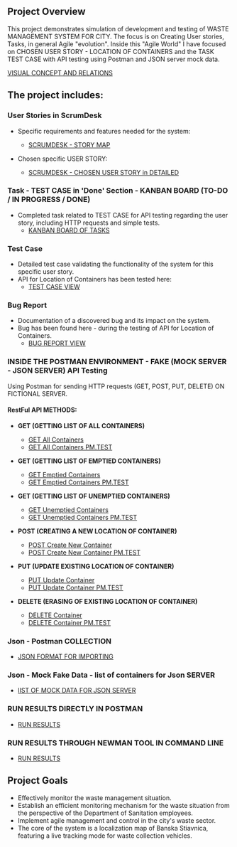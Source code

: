 ## Project Overview
This project demonstrates simulation of development and testing of WASTE MANAGEMENT SYSTEM FOR CITY. 
The focus is on Creating User stories, Tasks, in general Agile "evolution".
Inside this "Agile World" I have focused on CHOSEN USER STORY - LOCATION OF CONTAINERS 
and the TASK TEST CASE with
API testing using Postman and JSON server mock data.

[VISUAL CONCEPT AND RELATIONS](https://github.com/Peter-QA-testing-Journey/INTEGRATION-MANAGEMENT-SYSTEM-FOR-CITY-WASTE-DEPARTMENT/blob/main/Integration%20management%20system%20for%20city%20waste%20department.png)

## The project includes:

### User Stories in ScrumDesk
- Specific requirements and features needed for the system: 
  - [SCRUMDESK - STORY MAP](https://github.com/Peter-QA-testing-Journey/INTEGRATION-MANAGEMENT-SYSTEM-FOR-CITY-WASTE-DEPARTMENT/blob/b0dd3d496abdbf8711f54900598f0d14c9215c82/MY%20USER%20STORIES.png)

- Chosen specific USER STORY:
  - [SCRUMDESK - CHOSEN USER STORY in DETAILED](https://github.com/Peter-QA-testing-Journey/INTEGRATION-MANAGEMENT-SYSTEM-FOR-CITY-WASTE-DEPARTMENT/blob/main/USER%20STORY%20-%20LOCATION%20OF%20CONTAINERS.png)

### Task - TEST CASE in 'Done' Section - KANBAN BOARD (TO-DO / IN PROGRESS / DONE)
- Completed task related to TEST CASE for API testing regarding the user story, including HTTP requests and simple tests.
  - [KANBAN BOARD OF TASKS](https://github.com/Peter-QA-testing-Journey/INTEGRATION-MANAGEMENT-SYSTEM-FOR-CITY-WASTE-DEPARTMENT/blob/32c1308b031d39be3d4bc5a045d35d918f9aab63/KANBAN%20BOARD%20AND%20TEST%20API%20IN%20DONE.png)

### Test Case
- Detailed test case validating the functionality of the system for this specific user story.
- API for Location of Containers has been tested here:
  - [TEST CASE VIEW](https://github.com/Peter-QA-testing-Journey/INTEGRATION-MANAGEMENT-SYSTEM-FOR-WASTE-IN-CITY/blob/main/TEST%20CASE%20API.png)

### Bug Report
- Documentation of a discovered bug and its impact on the system.
- Bug has been found here - during the testing of API for Location of Containers.
  - [BUG REPORT VIEW](https://github.com/Peter-QA-testing-Journey/INTEGRATION-MANAGEMENT-SYSTEM-FOR-WASTE-IN-CITY/blob/main/BUG%20REPORT.png) 

### INSIDE THE POSTMAN ENVIRONMENT - FAKE (MOCK SERVER - JSON SERVER) API Testing

Using Postman for sending HTTP requests (GET, POST, PUT, DELETE) ON FICTIONAL SERVER.

#### RestFul API METHODS:

- **GET (GETTING LIST OF ALL CONTAINERS)**
  - [GET All Containers](https://github.com/Peter-QA-testing-Journey/INTEGRATION-MANAGEMENT-SYSTEM-FOR-WASTE-IN-CITY/blob/01ab872a4665a446efbd7a84da8af4e4666c1de5/get%20request%20all%20containers.png)
  - [GET All Containers PM.TEST](https://github.com/Peter-QA-testing-Journey/INTEGRATION-MANAGEMENT-SYSTEM-FOR-WASTE-IN-CITY/blob/01ab872a4665a446efbd7a84da8af4e4666c1de5/get%20request%20all%20containers%20-tests.png)

- **GET (GETTING LIST OF EMPTIED CONTAINERS)**
  - [GET Emptied Containers](https://github.com/Peter-QA-testing-Journey/INTEGRATION-MANAGEMENT-SYSTEM-FOR-WASTE-IN-CITY/blob/01ab872a4665a446efbd7a84da8af4e4666c1de5/get%20emptied%20containers.png)
  - [GET Emptied Containers PM.TEST](https://github.com/Peter-QA-testing-Journey/INTEGRATION-MANAGEMENT-SYSTEM-FOR-WASTE-IN-CITY/blob/01ab872a4665a446efbd7a84da8af4e4666c1de5/get%20emptied%20requests%20-%20tests.png)

- **GET (GETTING LIST OF UNEMPTIED CONTAINERS)**
  - [GET Unemptied Containers](https://github.com/Peter-QA-testing-Journey/INTEGRATION-MANAGEMENT-SYSTEM-FOR-WASTE-IN-CITY/blob/01ab872a4665a446efbd7a84da8af4e4666c1de5/GET%20unemptied%20containers%20-%20not%20found.png)
  - [GET Unemptied Containers PM.TEST](https://github.com/Peter-QA-testing-Journey/INTEGRATION-MANAGEMENT-SYSTEM-FOR-WASTE-IN-CITY/blob/48b2c9dde80e70ddfdd3cf22103a5dfb991317cf/GET%20unemptied%20containers%20-%20404%20status%20not%20found.png)

- **POST (CREATING A NEW LOCATION OF CONTAINER)**
  - [POST Create New Container](https://github.com/Peter-QA-testing-Journey/INTEGRATION-MANAGEMENT-SYSTEM-FOR-WASTE-IN-CITY/blob/48b2c9dde80e70ddfdd3cf22103a5dfb991317cf/POST%20request%20-%20creating%20new%20location.png)
  - [POST Create New Container PM.TEST](https://github.com/Peter-QA-testing-Journey/INTEGRATION-MANAGEMENT-SYSTEM-FOR-WASTE-IN-CITY/blob/48b2c9dde80e70ddfdd3cf22103a5dfb991317cf/POST%20-%20creating%20new%20container-location%20-%20test.png)

- **PUT (UPDATE EXISTING LOCATION OF CONTAINER)**
  - [PUT Update Container](https://github.com/Peter-QA-testing-Journey/INTEGRATION-MANAGEMENT-SYSTEM-FOR-WASTE-IN-CITY/blob/48b2c9dde80e70ddfdd3cf22103a5dfb991317cf/PUT-%20updating%20existing%20container%20id%204-status%20on%20emptied.png)
  - [PUT Update Container PM.TEST](https://github.com/Peter-QA-testing-Journey/INTEGRATION-MANAGEMENT-SYSTEM-FOR-WASTE-IN-CITY/blob/48b2c9dde80e70ddfdd3cf22103a5dfb991317cf/PUT%20-%20updating%20existing%20container%20on%20status%20emptied%20-%20test.png)

- **DELETE (ERASING OF EXISTING LOCATION OF CONTAINER)**
  - [DELETE Container](https://github.com/Peter-QA-testing-Journey/INTEGRATION-MANAGEMENT-SYSTEM-FOR-WASTE-IN-CITY/blob/48b2c9dde80e70ddfdd3cf22103a5dfb991317cf/DELETE%20-%20erasing%20existing%20container%20with%20id%205.png)
  - [DELETE Container PM.TEST](https://github.com/Peter-QA-testing-Journey/INTEGRATION-MANAGEMENT-SYSTEM-FOR-WASTE-IN-CITY/blob/48b2c9dde80e70ddfdd3cf22103a5dfb991317cf/DELETE%20-erasing%20an%20existing%20container%205%20-%20test.png)

### Json - Postman COLLECTION
- [JSON FORMAT FOR IMPORTING](https://github.com/Peter-QA-testing-Journey/INTEGRATION-MANAGEMENT-SYSTEM-FOR-WASTE-IN-CITY/blob/48b2c9dde80e70ddfdd3cf22103a5dfb991317cf/WASTE%20MANAGEMENT%20API.postman_collection.json)

### Json - Mock Fake Data - list of containers for Json SERVER
- [lIST OF MOCK DATA FOR JSON SERVER](https://github.com/Peter-QA-testing-Journey/INTEGRATION-MANAGEMENT-SYSTEM-FOR-WASTE-IN-CITY/blob/48b2c9dde80e70ddfdd3cf22103a5dfb991317cf/FICTIONAL_LIST_OF_CONTAINERS.json)

### RUN RESULTS DIRECTLY IN POSTMAN
- [RUN RESULTS](https://github.com/Peter-QA-testing-Journey/INTEGRATION-MANAGEMENT-SYSTEM-FOR-WASTE-IN-CITY/blob/48b2c9dde80e70ddfdd3cf22103a5dfb991317cf/RUN%20RESULTS%20IN%20POSTMAN.png)

### RUN RESULTS THROUGH NEWMAN TOOL IN COMMAND LINE
- [RUN RESULTS](https://github.com/Peter-QA-testing-Journey/INTEGRATION-MANAGEMENT-SYSTEM-FOR-WASTE-IN-CITY/blob/main/RUNNING%20COLLECTION%20THROUGH%20NEWMAN%20IN%20CMD.png)

## Project Goals
- Effectively monitor the waste management situation.
- Establish an efficient monitoring mechanism for the waste situation from the perspective of the Department of Sanitation employees.
- Implement agile management and control in the city's waste sector.
- The core of the system is a localization map of Banska Stiavnica, featuring a live tracking mode for waste collection vehicles.
